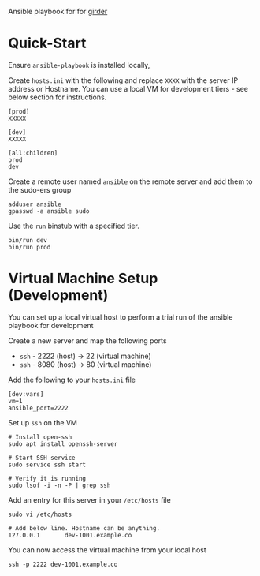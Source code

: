 Ansible playbook for for [girder](https://gitlab.com/girder/girder)

# Quick-Start

Ensure `ansible-playbook` is installed locally,

Create `hosts.ini` with the following and replace `XXXX` with the server IP address or Hostname. You can use a local VM for development tiers - see below section for instructions.

```
[prod]
XXXXX

[dev]
XXXXX

[all:children]
prod
dev
```

Create a remote user named `ansible` on the remote server and add them to the sudo-ers group

```
adduser ansible
gpasswd -a ansible sudo
```

Use the `run` binstub with a specified tier.

```
bin/run dev
bin/run prod
```


# Virtual Machine Setup (Development)

You can set up a local virtual host to perform a trial run of the ansible playbook for development

Create a new server and map the following ports
  - `ssh` - 2222 (host) -> 22 (virtual machine)
  - `ssh` - 8080 (host) -> 80 (virtual machine)


Add the following to your `hosts.ini` file

```
[dev:vars]
vm=1
ansible_port=2222
```

Set up `ssh` on the VM
```
# Install open-ssh
sudo apt install openssh-server

# Start SSH service
sudo service ssh start

# Verify it is running
sudo lsof -i -n -P | grep ssh
```

Add an entry for this server in your `/etc/hosts` file

```
sudo vi /etc/hosts

# Add below line. Hostname can be anything.
127.0.0.1       dev-1001.example.co
```

You can now access the virtual machine from your local host

```
ssh -p 2222 dev-1001.example.co
```
